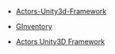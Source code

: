 



* [Actors-Unity3d-Framework](https://github.com/dimmpixeye/Actors-Unity3d-Framework)

* [GInventory](https://github.com/mathiassiig/GInventory)

* [Actors Unity3D Framework](https://github.com/dimmpixeye/Actors-Unity3d-Framework)
